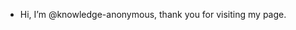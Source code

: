 -  Hi, I’m @knowledge-anonymous, thank you for visiting my page. 

<!---
knowledge-anonymous/knowledge-anonymous is a ✨ special ✨ repository because its `README.md` (this file) appears on your GitHub profile.
You can click the Preview link to take a look at your changes.
--->
